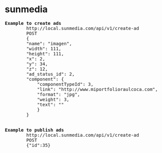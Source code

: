 # sunmedia
<pre>
<b>Example to create ads</b>
        http://local.sunmedia.com/api/v1/create-ad
        POST
        {
        "name": "imagen",
        "width": 111,
        "height": 111,
        "x": 2,
        "y": 34,
        "z": 12,
        "ad_status_id": 2,
        "component": {
            "componentTypeId": 3,
            "link": "http://www.miportfolioraulcoca.com",
            "format": "jpg",
            "weight": 3,
            "text": ""
            }
        }
        
        
<b>Example to publish ads</b>
        http://local.sunmedia.com/api/v1/create-ad
        POST
        {"id":35}
</pre>
